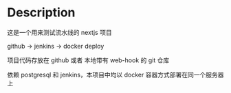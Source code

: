 # Description
这是一个用来测试流水线的 nextjs 项目

github -> jenkins -> docker deploy

项目代码存放在 github 或者 本地带有 web-hook 的 git 仓库


依赖 postgresql 和 jenkins，本项目中均以 docker 容器方式部署在同一个服务器上